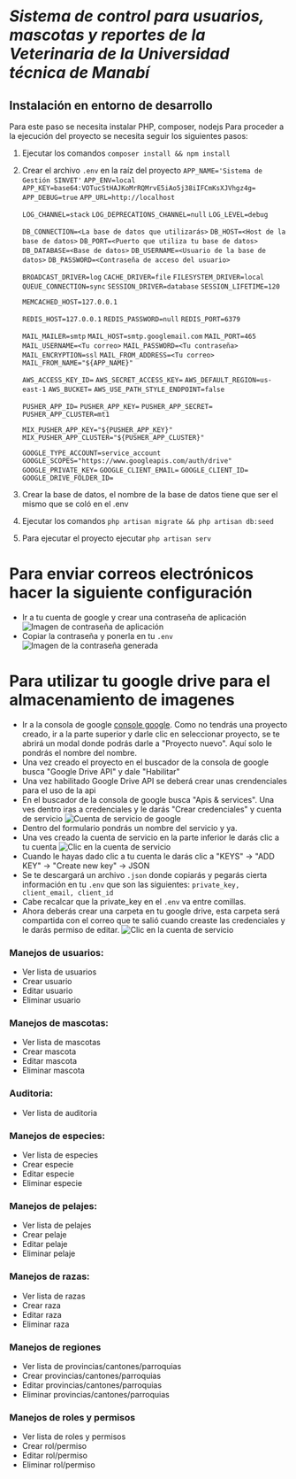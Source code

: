 # **_Sistema de control para usuarios, mascotas y reportes de la Veterinaria de la Universidad técnica de Manabí_**

## **Instalación en entorno de desarrollo**

Para este paso se necesita instalar PHP, composer, nodejs
Para proceder a la ejecución del proyecto se necesita seguir los siguientes pasos:

1. Ejecutar los comandos `composer install && npm install`
2. Crear el archivo `.env` en la raíz del proyecto
   `APP_NAME='Sistema de Gestión SINVET'`
   `APP_ENV=local`
   `APP_KEY=base64:VOTucStHAJKoMrRQMrvE5iAo5j38iIFCmKsXJVhgz4g=`
   `APP_DEBUG=true`
   `APP_URL=http://localhost`

    `LOG_CHANNEL=stack`
    `LOG_DEPRECATIONS_CHANNEL=null`
    `LOG_LEVEL=debug`

    `DB_CONNECTION=<La base de datos que utilizarás>`
    `DB_HOST=<Host de la base de datos>`
    `DB_PORT=<Puerto que utiliza tu base de datos>`
    `DB_DATABASE=<Base de datos>`
    `DB_USERNAME=<Usuario de la base de datos>`
    `DB_PASSWORD=<Contraseña de acceso del usuario>`

    `BROADCAST_DRIVER=log`
    `CACHE_DRIVER=file`
    `FILESYSTEM_DRIVER=local`
    `QUEUE_CONNECTION=sync`
    `SESSION_DRIVER=database`
    `SESSION_LIFETIME=120`

    `MEMCACHED_HOST=127.0.0.1`

    `REDIS_HOST=127.0.0.1`
    `REDIS_PASSWORD=null`
    `REDIS_PORT=6379`

    `MAIL_MAILER=smtp`
    `MAIL_HOST=smtp.googlemail.com`
    `MAIL_PORT=465`
    `MAIL_USERNAME=<Tu correo>`
    `MAIL_PASSWORD=<Tu contraseña>`
    `MAIL_ENCRYPTION=ssl`
    `MAIL_FROM_ADDRESS=<Tu correo>`
    `MAIL_FROM_NAME="${APP_NAME}"`

    `AWS_ACCESS_KEY_ID=`
    `AWS_SECRET_ACCESS_KEY=`
    `AWS_DEFAULT_REGION=us-east-1`
    `AWS_BUCKET=`
    `AWS_USE_PATH_STYLE_ENDPOINT=false`

    `PUSHER_APP_ID=`
    `PUSHER_APP_KEY=`
    `PUSHER_APP_SECRET=`
    `PUSHER_APP_CLUSTER=mt1`

    `MIX_PUSHER_APP_KEY="${PUSHER_APP_KEY}"`
    `MIX_PUSHER_APP_CLUSTER="${PUSHER_APP_CLUSTER}" `

    `GOOGLE_TYPE_ACCOUNT=service_account`
    `GOOGLE_SCOPES="https://www.googleapis.com/auth/drive"`
    `GOOGLE_PRIVATE_KEY=`
    `GOOGLE_CLIENT_EMAIL=`
    `GOOGLE_CLIENT_ID=`
    `GOOGLE_DRIVE_FOLDER_ID=`

3. Crear la base de datos, el nombre de la base de datos tiene que ser el mismo que se coló en el .env
4. Ejecutar los comandos `php artisan migrate && php artisan db:seed`
5. Para ejecutar el proyecto ejecutar `php artisan serv`

# Para enviar correos electrónicos hacer la siguiente configuración

-   Ir a tu cuenta de google y crear una contraseña de aplicación
    ![Imagen de contraseña de aplicación](https://github.com/Krlss/vet_utm_laravel/tree/master/storage/paso_1_email.png)
-   Copiar la contraseña y ponerla en tu `.env`
    ![Imagen de la contraseña generada](https://github.com/Krlss/vet_utm_laravel/tree/master/storage/pass_email.png)

# Para utilizar tu google drive para el almacenamiento de imagenes

-   Ir a la consola de google [console google](https://console.cloud.google.com/).
    Como no tendrás una proyecto creado, ir a la parte superior y darle clic en seleccionar proyecto, se te abrirá un modal donde podrás darle a "Proyecto nuevo". Aquí solo le pondrás el nombre del nombre.
-   Una vez creado el proyecto en el buscador de la consola de google busca "Google Drive API" y dale "Habilitar"
-   Una vez habilitado Google Drive API se deberá crear unas crendenciales para el uso de la api
-   En el buscador de la consola de google busca "Apis & services". Una ves dentro iras a credenciales y le darás "Crear credenciales" y cuenta de servicio
    ![Cuenta de servicio de google](https://github.com/Krlss/vet_utm_laravel/tree/master/storage/cuenta_de_servicio_credenciales.png)
-   Dentro del formulario pondrás un nombre del servicio y ya.
-   Una ves creado la cuenta de servicio en la parte inferior le darás clic a tu cuenta
    ![Clic en la cuenta de servicio](https://github.com/Krlss/vet_utm_laravel/tree/master/storage/clic_cuenta_de_servicios.png)
-   Cuando le hayas dado clic a tu cuenta le darás clic a "KEYS" -> "ADD KEY" -> "Create new key" -> JSON
-   Se te descargará un archivo `.json` donde copiarás y pegarás cierta información en tu `.env` que son las siguientes:
    `private_key, client_email, client_id`
-   Cabe recalcar que la private_key en el `.env` va entre comillas.
-   Ahora deberás crear una carpeta en tu google drive, esta carpeta será compartida con el correo que te salió cuando creaste las credenciales y le darás permiso de editar.
    ![Clic en la cuenta de servicio](https://github.com/Krlss/vet_utm_laravel/tree/master/storage/clic_cuenta_de_servicios.png)

### Manejos de usuarios:

-   Ver lista de usuarios
-   Crear usuario
-   Editar usuario
-   Eliminar usuario

### Manejos de mascotas:

-   Ver lista de mascotas
-   Crear mascota
-   Editar mascota
-   Eliminar mascota

### Auditoria:

-   Ver lista de auditoria

### Manejos de especies:

-   Ver lista de especies
-   Crear especie
-   Editar especie
-   Eliminar especie

### Manejos de pelajes:

-   Ver lista de pelajes
-   Crear pelaje
-   Editar pelaje
-   Eliminar pelaje

### Manejos de razas:

-   Ver lista de razas
-   Crear raza
-   Editar raza
-   Eliminar raza

### Manejos de regiones

-   Ver lista de provincias/cantones/parroquias
-   Crear provincias/cantones/parroquias
-   Editar provincias/cantones/parroquias
-   Eliminar provincias/cantones/parroquias

### Manejos de roles y permisos

-   Ver lista de roles y permisos
-   Crear rol/permiso
-   Editar rol/permiso
-   Eliminar rol/permiso
